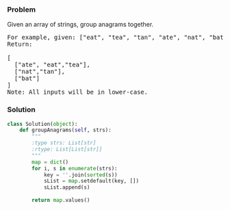 ### Problem

Given an array of strings, group anagrams together.

<pre>
For example, given: ["eat", "tea", "tan", "ate", "nat", "bat"], 
Return:

[
  ["ate", "eat","tea"],
  ["nat","tan"],
  ["bat"]
]
Note: All inputs will be in lower-case.
</pre>

### Solution

```python
class Solution(object):
    def groupAnagrams(self, strs):
        """
        :type strs: List[str]
        :rtype: List[List[str]]
        """
        map = dict()
        for i, s in enumerate(strs):
            key = ''.join(sorted(s))
            sList = map.setdefault(key, [])
            sList.append(s)
        
        return map.values()
```